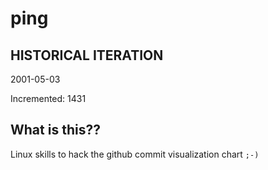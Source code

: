 # ping

## HISTORICAL ITERATION
2001-05-03

Incremented: 1431

## What is this?? 
Linux skills to hack the github commit visualization chart `;-)`
